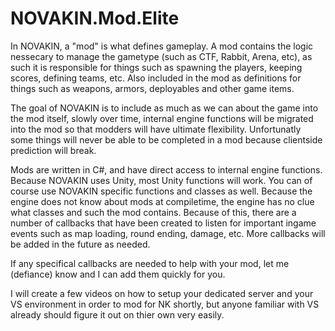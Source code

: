 # NOVAKIN.Mod.Elite

In NOVAKIN, a "mod" is what defines gameplay. A mod contains the logic nessecary to manage the gametype (such as CTF, Rabbit, Arena, etc), as such it is responsible for things such as spawning the players, keeping scores, defining teams, etc. Also included in the mod as definitions for things such as weapons, armors, deployables and other game items.


The goal of NOVAKIN is to include as much as we can about the game into the mod itself, slowly over time, internal engine functions will be migrated into the mod so that modders will have ultimate flexibility. Unfortunatly some things will never be able to be completed in a mod because clientside prediction will break.


Mods are written in C#, and have direct access to internal engine functions. Because NOVAKIN uses Unity, most Unity functions will work. You can of course use NOVAKIN specific functions and classes as well. Because the engine does not know about mods at compiletime, the engine has no clue what classes and such the mod contains. Because of this, there are a number of callbacks that have been created to listen for important ingame events such as map loading, round ending, damage, etc. More callbacks will be added in the future as needed.


If any specifical callbacks are needed to help with your mod, let me (defiance) know and I can add them quickly for you.


I will create a few videos on how to setup your dedicated server and your VS environment in order to mod for NK shortly, but anyone familiar with VS already should figure it out on thier own very easily.

